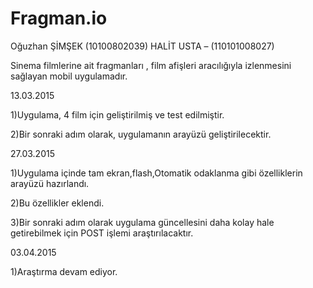 # Fragman.io
Oğuzhan ŞİMŞEK (10100802039)
HALİT USTA – (110101008027)

Sinema filmlerine ait fragmanları , film afişleri aracılığıyla izlenmesini sağlayan mobil uygulamadır.

13.03.2015

1)Uygulama, 4 film için geliştirilmiş ve test edilmiştir.

2)Bir sonraki adım olarak, uygulamanın arayüzü geliştirilecektir.


27.03.2015

1)Uygulama içinde tam ekran,flash,Otomatik odaklanma gibi özelliklerin arayüzü hazırlandı.

2)Bu özellikler eklendi.

3)Bir sonraki adım olarak uygulama güncellesini daha kolay hale getirebilmek için POST işlemi araştırılacaktır.

03.04.2015

1)Araştırma devam ediyor.
